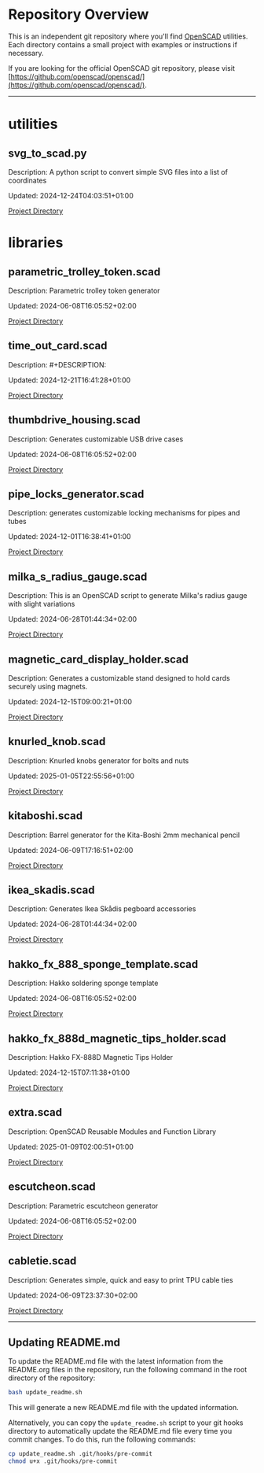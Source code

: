 # Repository Overview

This is an independent git repository where you'll find [OpenSCAD](http://www.openscad.org/) utilities.
Each directory contains a small project with examples or instructions if necessary.

If you are looking for the official OpenSCAD git repository, please visit
[https://github.com/openscad/openscad/](https://github.com/openscad/openscad/).

---

# utilities
## svg_to_scad.py

Description: A python script to convert simple SVG files into a list of coordinates

Updated: 2024-12-24T04:03:51+01:00

[Project Directory](./utilities/svg_to_scad)
# libraries
## parametric_trolley_token.scad

Description: Parametric trolley token generator

Updated: 2024-06-08T16:05:52+02:00

[Project Directory](./libraries/trolley_token)

## time_out_card.scad

Description: #+DESCRIPTION: 

Updated: 2024-12-21T16:41:28+01:00

[Project Directory](./libraries/time_out_cards)

## thumbdrive_housing.scad

Description: Generates customizable USB drive cases

Updated: 2024-06-08T16:05:52+02:00

[Project Directory](./libraries/thumb_drive_housing)

## pipe_locks_generator.scad

Description: generates customizable locking mechanisms for pipes and tubes

Updated: 2024-12-01T16:38:41+01:00

[Project Directory](./libraries/pipe_locks_generator)

## milka_s_radius_gauge.scad

Description: This is an OpenSCAD script to generate Milka's radius gauge with slight variations

Updated: 2024-06-28T01:44:34+02:00

[Project Directory](./libraries/milka_s_radius_gauge)

## magnetic_card_display_holder.scad

Description: Generates a customizable stand designed to hold cards securely using magnets.

Updated: 2024-12-15T09:00:21+01:00

[Project Directory](./libraries/magnetic_card_display_holder)

## knurled_knob.scad

Description: Knurled knobs generator for bolts and nuts

Updated: 2025-01-05T22:55:56+01:00

[Project Directory](./libraries/knurled_knob)

## kitaboshi.scad

Description: Barrel generator for the Kita-Boshi 2mm mechanical pencil

Updated: 2024-06-09T17:16:51+02:00

[Project Directory](./libraries/kitaboshi)

## ikea_skadis.scad

Description: Generates Ikea Skådis pegboard accessories

Updated: 2024-06-28T01:44:34+02:00

[Project Directory](./libraries/ikea_skadis_pegboard_accessories)

## hakko_fx_888_sponge_template.scad

Description: Hakko soldering sponge template

Updated: 2024-06-08T16:05:52+02:00

[Project Directory](./libraries/hakko_fx_888_soldering_sponge_template)

## hakko_fx_888d_magnetic_tips_holder.scad

Description: Hakko FX-888D Magnetic Tips Holder

Updated: 2024-12-15T07:11:38+01:00

[Project Directory](./libraries/hakko_fx_888d_magnetic_tips_holder)

## extra.scad

Description: OpenSCAD Reusable Modules and Function Library

Updated: 2025-01-09T02:00:51+01:00

[Project Directory](./libraries/extra)

## escutcheon.scad

Description: Parametric escutcheon generator

Updated: 2024-06-08T16:05:52+02:00

[Project Directory](./libraries/escutcheon)

## cabletie.scad

Description: Generates simple, quick and easy to print TPU cable ties

Updated: 2024-06-09T23:37:30+02:00

[Project Directory](./libraries/cabletie)

---

## Updating README.md

To update the README.md file with the latest information from the README.org files in the
repository, run the following command in the root directory of the repository:

```bash
bash update_readme.sh
```

This will generate a new README.md file with the updated information.

Alternatively, you can copy the `update_readme.sh` script to your git hooks directory to
automatically update the README.md file every time you commit changes. To do this, run the
following commands:

```bash
cp update_readme.sh .git/hooks/pre-commit
chmod u+x .git/hooks/pre-commit
```


